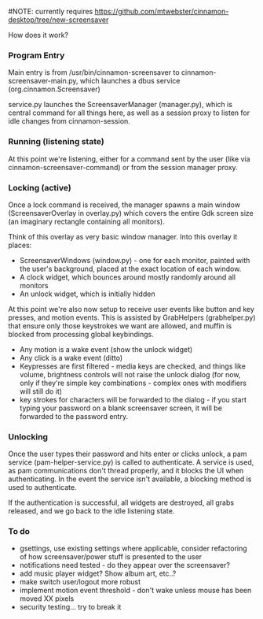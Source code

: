#NOTE:
currently requires https://github.com/mtwebster/cinnamon-desktop/tree/new-screensaver

How does it work?

### Program Entry

Main entry is from /usr/bin/cinnamon-screensaver to cinnamon-screensaver-main.py, which
launches a dbus service (org.cinnamon.Screensaver)

service.py launches the ScreensaverManager (manager.py), which is central command for all things here, as well as a session proxy to listen for idle changes from cinnamon-session.

### Running (listening state)
At this point we're listening, either for a command sent by the user (like via cinnamon-screensaver-command) or from the session manager proxy.

### Locking (active)
Once a lock command is received, the manager spawns a main window (ScreensaverOverlay in overlay.py) which covers the entire Gdk screen size (an imaginary rectangle containing all monitors).

Think of this overlay as very basic window manager.  Into this overlay it places:

- ScreensaverWindows (window.py) - one for each monitor, painted with the user's background, placed
  at the exact location of each window.
- A clock widget, which bounces around mostly randomly around all monitors
- An unlock widget, which is initially hidden

At this point we're also now setup to receive user events like button and key presses, and motion events.  This is assisted by GrabHelpers (grabhelper.py) that ensure only those keystrokes we want are allowed, and muffin is blocked from processing global keybindings.

- Any motion is a wake event (show the unlock widget)
- Any click is a wake event (ditto)
- Keypresses are first filtered - media keys are checked, and things like volume, brightness controls
  will not raise the unlock dialog (for now, only if they're simple key combinations - complex ones
  with modifiers will still do it)
- key strokes for characters will be forwarded to the dialog - if you start typing your password on a
  blank screensaver screen, it will be forwarded to the password entry.

### Unlocking
Once the user types their password and hits enter or clicks unlock, a pam service (pam-helper-service.py) is called to authenticate.  A service is used, as pam communications
don't thread properly, and it blocks the UI when authenticating.  In the event the service isn't
available, a blocking method is used to authenticate.

If the authentication is successful, all widgets are destroyed, all grabs released, and we go back
to the idle listening state.

### To do
- gsettings, use existing settings where applicable, consider refactoring of how screensaver/power
  stuff is presented to the user
- notifications need tested - do they appear over the screensaver?
- add music player widget?  Show album art, etc..?
- make switch user/logout more robust
- implement motion event threshold - don't wake unless mouse has been moved XX pixels
- security testing... try to break it
